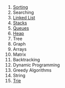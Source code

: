 1. [Sorting](sorting/topics.md)
2. Searching
3. [Linked List](linked_list/topics.md)
4. [Stacks](stack/topics.md)
5. [Queues](queue/topics.md)
6. [Heap](heap/topics.md)
7. Tree
8. Graph
9. Arrays
10. Matrix
11. Backtracking
12. Dynamic Programming
13. Greedy Algorithms
14. String
15. [Trie](trie/topics.md)
